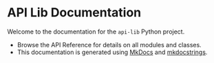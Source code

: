 # API Lib Documentation

Welcome to the documentation for the `api-lib` Python project.

- Browse the API Reference for details on all modules and classes.
- This documentation is generated using [MkDocs](https://www.mkdocs.org/) and [mkdocstrings](https://mkdocstrings.github.io/).
